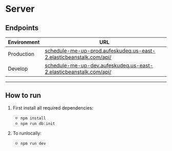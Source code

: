 # Server

## Endpoints

| Environment | URL                                                          |
| ----------- | ------------------------------------------------------------ |
| Production  | [schedule-me-up-prod.aufeskudeq.us-east-2.elasticbeanstalk.com/api/](http://schedule-me-up-prod.aufeskudeq.us-east-2.elasticbeanstalk.com/api/) |
| Develop     | [schedule-me-up-dev.aufeskudeq.us-east-2.elasticbeanstalk.com/api/](http://schedule-me-up-dev.aufeskudeq.us-east-2.elasticbeanstalk.com/api/) |

---


## How to run
1. First install all required dependencies:
   -  `npm install`
   -  `npm run db:init`

2. To runlocally:
   - `npm run dev`